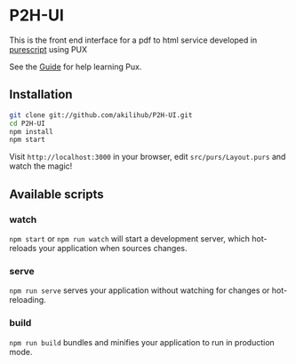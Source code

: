 # P2H-UI

This is the front end interface for a pdf to html service developed in [purescript](http://www.purescript.org/) using PUX

See the [Guide](https://alexmingoia.github.io/purescript-pux) for help learning
Pux.

## Installation

```sh
git clone git://github.com/akilihub/P2H-UI.git
cd P2H-UI
npm install
npm start
```

Visit `http://localhost:3000` in your browser, edit `src/purs/Layout.purs`
and watch the magic!

## Available scripts

### watch

`npm start` or `npm run watch` will start a development server, which
hot-reloads your application when sources changes.

### serve

`npm run serve` serves your application without watching for changes or
hot-reloading.

### build

`npm run build` bundles and minifies your application to run in production mode.
